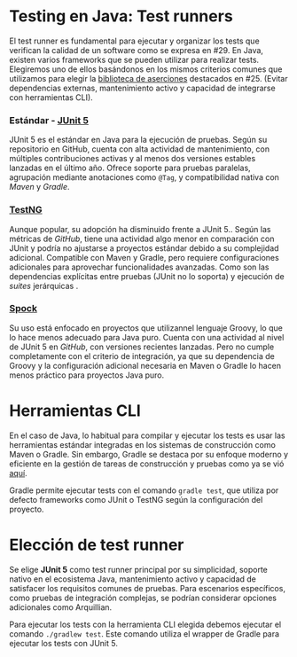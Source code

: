 # Testing en Java: Test runners

El test runner es fundamental para ejecutar y organizar los tests que verifican la calidad de un software como se expresa en #29. En Java, existen varios frameworks que se pueden utilizar para realizar tests. Elegiremos uno de ellos basándonos en los mismos criterios comunes que utilizamos para elegir la [biblioteca de aserciones](testing_aserciones.md) destacados en #25. (Evitar dependencias externas, mantenimiento activo y capacidad de integrarse con herramientas CLI).

### Estándar - [JUnit 5](https://github.com/junit-team/junit5)

JUnit 5 es el estándar en Java para la ejecución de pruebas. Según su repositorio en GitHub, cuenta con alta actividad de mantenimiento, con múltiples contribuciones activas y al menos dos versiones estables lanzadas en el último año. Ofrece soporte para pruebas paralelas, agrupación mediante anotaciones como `@Tag`, y compatibilidad nativa con *Maven* y *Gradle*.

### [TestNG](https://github.com/testng-team/testng)

Aunque popular, su adopción ha disminuido frente a JUnit 5..  Según las métricas de *GitHub*, tiene una actividad algo menor en comparación con JUnit y podría no ajustarse a proyectos estándar debido a su complejidad adicional. Compatible con Maven y Gradle, pero requiere configuraciones adicionales para aprovechar funcionalidades avanzadas. Como son las dependencias explícitas entre pruebas (JUnit no lo soporta) y ejecución de *suites* jerárquicas . 

### [Spock](https://github.com/spockframework/spock)

Su uso está enfocado en proyectos que utilizannel lenguaje Groovy, lo que lo hace menos adecuado para Java puro. Cuenta con una actividad al nivel de JUnit 5 en *GitHub*, con versiones recientes lanzadas. Pero no cumple completamente con el criterio de integración, ya que su dependencia de Groovy y la configuración adicional necesaria en Maven o Gradle lo hacen menos práctico para proyectos Java puro.

# Herramientas CLI

En el caso de Java, lo habitual para compilar y ejecutar los tests es usar las herramientas estándar integradas en los sistemas de construcción como Maven o Gradle. Sin embargo, Gradle se destaca por su enfoque moderno y eficiente en la gestión de tareas de construcción y pruebas como ya se vió [aquí](gestor_tareas.md).

Gradle permite ejecutar tests con el comando `gradle test`, que utiliza por defecto frameworks como JUnit o TestNG según la configuración del proyecto. 

# Elección de test runner

Se elige **JUnit 5** como test runner principal por su simplicidad, soporte nativo en el ecosistema Java, mantenimiento activo y capacidad de satisfacer los requisitos comunes de pruebas. Para escenarios específicos, como pruebas de integración complejas, se podrían considerar opciones adicionales como Arquillian. 

Para ejecutar los tests con la herramienta CLI elegida debemos ejecutar el comando `./gradlew test`. Este comando utiliza el wrapper de Gradle para ejecutar los tests con JUnit 5.
